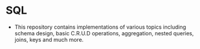 # SQL

* This repository contains implementations of various topics including schema design, basic C.R.U.D operations, aggregation, nested queries, joins, keys and much more.
